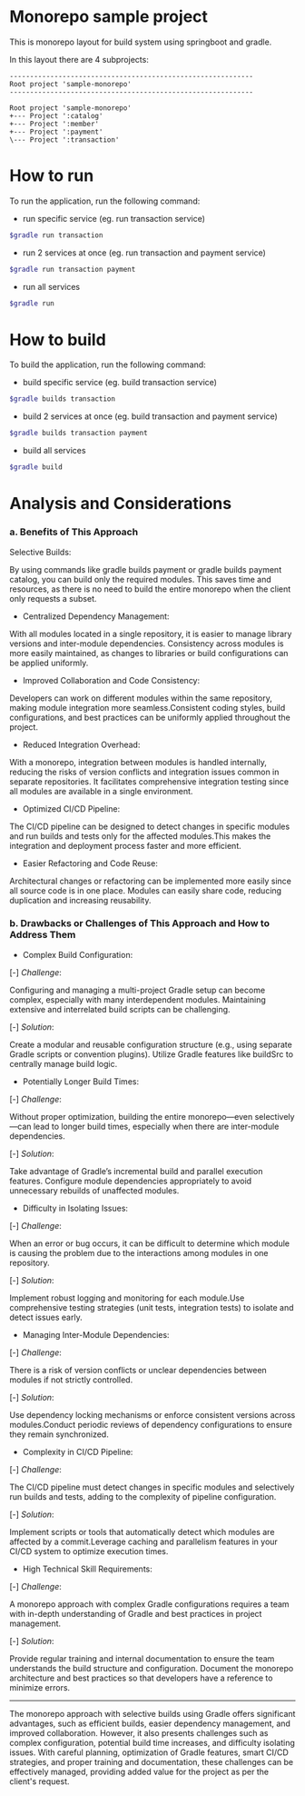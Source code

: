 # Monorepo sample project

This is monorepo layout for build system using springboot and gradle. 

In this layout there are 4 subprojects:

```text
------------------------------------------------------------
Root project 'sample-monorepo'
------------------------------------------------------------

Root project 'sample-monorepo'
+--- Project ':catalog'
+--- Project ':member'
+--- Project ':payment'
\--- Project ':transaction'
```

# How to run

To run the application, run the following command:

* run specific service (eg. run transaction service)

```bash
$gradle run transaction
```

* run 2 services at once (eg. run transaction and payment service)

```bash
$gradle run transaction payment
```

* run all services

```bash
$gradle run
```

# How to build

To build the application, run the following command:

* build specific service (eg. build transaction service)

```bash
$gradle builds transaction
```

* build 2 services at once (eg. build transaction and payment service)

```bash
$gradle builds transaction payment
```

* build all services

```bash
$gradle build
```

# Analysis and Considerations

### a. Benefits of This Approach 
Selective Builds:

By using commands like gradle builds payment or gradle builds payment catalog, you can build only the required modules. This saves time and resources, as there is no need to build the entire monorepo when the client only requests a subset.

* Centralized Dependency Management:

With all modules located in a single repository, it is easier to manage library versions and inter-module dependencies. Consistency across modules is more easily maintained, as changes to libraries or build configurations can be applied uniformly.

* Improved Collaboration and Code Consistency:

Developers can work on different modules within the same repository, making module integration more seamless.Consistent coding styles, build configurations, and best practices can be uniformly applied throughout the project.

* Reduced Integration Overhead:

With a monorepo, integration between modules is handled internally, reducing the risks of version conflicts and integration issues common in separate repositories. It facilitates comprehensive integration testing since all modules are available in a single environment.

* Optimized CI/CD Pipeline:

The CI/CD pipeline can be designed to detect changes in specific modules and run builds and tests only for the affected modules.This makes the integration and deployment process faster and more efficient.

* Easier Refactoring and Code Reuse:

Architectural changes or refactoring can be implemented more easily since all source code is in one place.
Modules can easily share code, reducing duplication and increasing reusability.


### b. Drawbacks or Challenges of This Approach and How to Address Them

* Complex Build Configuration:

[-] *Challenge*:

Configuring and managing a multi-project Gradle setup can become complex, especially with many interdependent modules. Maintaining extensive and interrelated build scripts can be challenging.

[-] *Solution*:

Create a modular and reusable configuration structure (e.g., using separate Gradle scripts or convention plugins). Utilize Gradle features like buildSrc to centrally manage build logic.

* Potentially Longer Build Times:

[-] *Challenge*:

Without proper optimization, building the entire monorepo—even selectively—can lead to longer build times, especially when there are inter-module dependencies.

[-] *Solution*:

Take advantage of Gradle’s incremental build and parallel execution features. Configure module dependencies appropriately to avoid unnecessary rebuilds of unaffected modules.

* Difficulty in Isolating Issues:

[-] *Challenge*:

When an error or bug occurs, it can be difficult to determine which module is causing the problem due to the interactions among modules in one repository.

[-] *Solution*:

Implement robust logging and monitoring for each module.Use comprehensive testing strategies (unit tests, integration tests) to isolate and detect issues early.

* Managing Inter-Module Dependencies:

[-] *Challenge*:

There is a risk of version conflicts or unclear dependencies between modules if not strictly controlled.

[-] *Solution*:

Use dependency locking mechanisms or enforce consistent versions across modules.Conduct periodic reviews of dependency configurations to ensure they remain synchronized.

* Complexity in CI/CD Pipeline:

[-] *Challenge*:

The CI/CD pipeline must detect changes in specific modules and selectively run builds and tests, adding to the complexity of pipeline configuration.

[-] *Solution*:

Implement scripts or tools that automatically detect which modules are affected by a commit.Leverage caching and parallelism features in your CI/CD system to optimize execution times.

* High Technical Skill Requirements:

[-] *Challenge*:

A monorepo approach with complex Gradle configurations requires a team with in-depth understanding of Gradle and best practices in project management.

[-] *Solution*:

Provide regular training and internal documentation to ensure the team understands the build structure and configuration. Document the monorepo architecture and best practices so that developers have a reference to minimize errors.

------------------------------------------------------------

The monorepo approach with selective builds using Gradle offers significant advantages, such as efficient builds, easier dependency management, and improved collaboration. However, it also presents challenges such as complex configuration, potential build time increases, and difficulty isolating issues. With careful planning, optimization of Gradle features, smart CI/CD strategies, and proper training and documentation, these challenges can be effectively managed, providing added value for the project as per the client's request.
